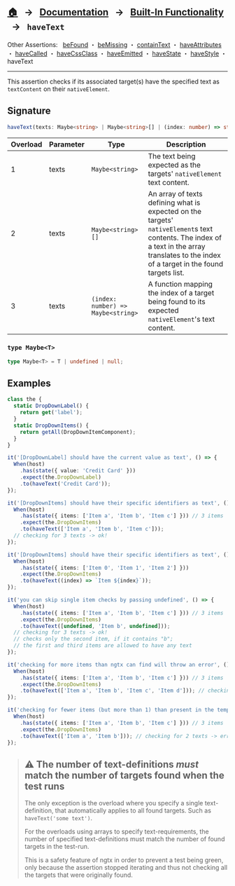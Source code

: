## [🏠][home] &nbsp; → &nbsp; **[Documentation][docs]** &nbsp; → &nbsp; [Built-In Functionality][index] &nbsp; → &nbsp; `haveText`

[home]: ../../README.md
[docs]: ../overview.md
[index]: ../built-in.md
[befound]: ./be-found.md
[bemissing]: ./be-missing.md
[containtext]: ./contain-text.md
[haveattributes]: ./have-attributes.md
[havecalled]: ./have-called.md
[havecssclass]: ./have-css-class.md
[haveemitted]: ./have-emitted.md
[havestate]: ./have-state.md
[havestyle]: ./have-style.md
[havetext]: ./have-text.md

Other Assertions: &nbsp; [beFound] ・ [beMissing] ・ [containText] ・ [haveAttributes] ・ [haveCalled] ・ [haveCssClass] ・ [haveEmitted] ・ [haveState] ・ [haveStyle] ・ haveText

---

This assertion checks if its associated target(s) have the specified text as `textContent` on their `nativeElement`.

## Signature

```ts
haveText(texts: Maybe<string> | Maybe<string>[] | (index: number) => string)
```

| Overload | Parameter | Type                               | Description                                                                                                                                                                                 |
| -------- | --------- | ---------------------------------- | ------------------------------------------------------------------------------------------------------------------------------------------------------------------------------------------- |
| 1        | texts     | `Maybe<string>`                    | The text being expected as the targets' `nativeElement` text content.                                                                                                                       |
| 2        | texts     | `Maybe<string>[]`                  | An array of texts defining what is expected on the targets' `nativeElement`s text contents. The index of a text in the array translates to the index of a target in the found targets list. |
| 3        | texts     | `(index: number) => Maybe<string>` | A function mapping the index of a target being found to its expected `nativeElement`'s text content.                                                                                        |

### `type Maybe<T>`

```ts
type Maybe<T> = T | undefined | null;
```

## Examples

```ts
class the {
  static DropDownLabel() {
    return get('label');
  }
  static DropDownItems() {
    return getAll(DropDownItemComponent);
  }
}

it('[DropDownLabel] should have the current value as text', () => {
  When(host)
    .has(state({ value: 'Credit Card' }))
    .expect(the.DropDownLabel)
    .to(haveText('Credit Card'));
});

it('[DropDownItems] should have their specific identifiers as text', () => {
  When(host)
    .has(state({ items: ['Item a', 'Item b', 'Item c'] })) // 3 items
    .expect(the.DropDownItems)
    .to(haveText(['Item a', 'Item b', 'Item c']));
  // checking for 3 texts -> ok!
});

it('[DropDownItems] should have their specific identifiers as text', () => {
  When(host)
    .has(state({ items: ['Item 0', 'Item 1', 'Item 2'] }))
    .expect(the.DropDownItems)
    .to(haveText((index) => `Item ${index}`));
});

it('you can skip single item checks by passing undefined', () => {
  When(host)
    .has(state({ items: ['Item a', 'Item b', 'Item c'] })) // 3 items
    .expect(the.DropDownItems)
    .to(haveText([undefined, 'Item b', undefined]));
  // checking for 3 texts -> ok!
  // checks only the second item, if it contains "b";
  // the first and third items are allowed to have any text
});

it('checking for more items than ngtx can find will throw an error', () => {
  When(host)
    .has(state({ items: ['Item a', 'Item b', 'Item c'] })) // 3 items
    .expect(the.DropDownItems)
    .to(haveText(['Item a', 'Item b', 'Item c', 'Item d'])); // checking for 4 texts -> error
});

it('checking for fewer items (but more than 1) than present in the template will also throw an error', () => {
  When(host)
    .has(state({ items: ['Item a', 'Item b', 'Item c'] })) // 3 items
    .expect(the.DropDownItems)
    .to(haveText(['Item a', 'Item b'])); // checking for 2 texts -> error
});
```

> ## ⚠️ The number of text-definitions _must_ match the number of targets found when the test runs
>
> The only exception is the overload where you specify a single text-definition, that automatically applies to all found targets. Such as `haveText('some text')`.
>
> For the overloads using arrays to specify text-requirements, the number of specified text-definitions must match the number of found targets in the test-run.
>
> This is a safety feature of ngtx in order to prevent a test being green, only because the assertion stopped iterating
> and thus not checking all the targets that were originally found.
